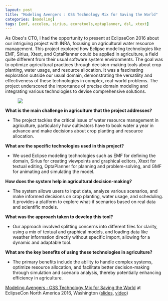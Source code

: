 ```yaml
---
layout: post
title: "Modeling Avengers : OSS Technology Mix for Saving the World"
categories: [modeling]
tags: [emf, acceleo, sirius, ecoretools,optaplanner, dsl, xtext]
---
```


As Obeo's CTO, I had the opportunity to present at EclipseCon 2016 about our intriguing project with INRA, focusing on agricultural water resource management. This project explored how Eclipse modeling technologies like EMF, Sirius, Xtext, and OptaPlanner could be applied in agriculture, a field quite different from their usual software system environments. The goal was to optimize agricultural practices through decision-making tools about crop planting, water usage, and resource allocation. It was a fascinating exploration outside our usual domain, demonstrating the versatility and effectiveness of these technologies in complex, real-world problems. The project underscored the importance of precise domain modeling and integrating various technologies to devise comprehensive solutions.

<figure>
    <a href="{{ site.url }}/images/blog/2016/avengers.png"><img src="{{ site.url }}/images/blog/2016/avengers.png"></a>    
</figure>

**What is the main challenge in agriculture that the project addresses?**
   - The project tackles the critical issue of water resource management in agriculture, particularly how cultivators have to book water a year in advance and make decisions about crop planting and resource allocation.

**What are the specific technologies used in this project?**
   - We used Eclipse modeling technologies such as EMF for defining the domain, Sirius for creating viewpoints and graphical editors, Xtext for textual editing, OptaPlanner for planning and problem-solving, and GMF for animating and simulating the model.

**How does the system help in agricultural decision-making?**
   - The system allows users to input data, analyze various scenarios, and make informed decisions on crop planting, water usage, and scheduling. It provides a platform to explore what-if scenarios based on real data and scientific models.

**What was the approach taken to develop this tool?**
   - Our approach involved splitting concerns into different files for clarity, using a mix of textual and graphical models, and loading data like weather information directly without specific import, allowing for a dynamic and adaptable tool.

**What are the key benefits of using these technologies in agriculture?**
   - The primary benefits include the ability to handle complex systems, optimize resource allocation, and facilitate better decision-making through simulation and scenario analysis, thereby potentially enhancing efficiency in agriculture.
   
[Modeling Avengers : OSS Technology Mix for Saving the World](https://www.infoq.com/presentations/smart-farming-system-tools) at EclipseCon North America 2016, Washington ([slides](https://cedric.brun.io/talks/ModelingAvengers/#/), [video](https://www.infoq.com/presentations/smart-farming-system-tools))
   